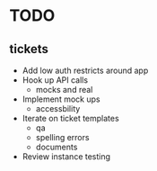 # TODO

## tickets

- Add low auth restricts around app
- Hook up API calls
  - mocks and real
- Implement mock ups
  - accessbility
- Iterate on ticket templates
  - qa
  - spelling errors
  - documents
- Review instance testing

